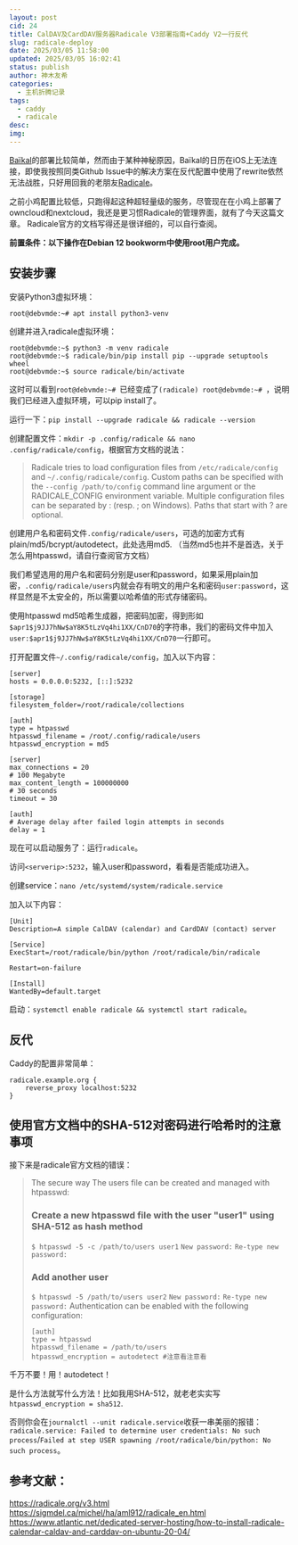 ```yaml
---
layout: post
cid: 24
title: CalDAV及CardDAV服务器Radicale V3部署指南+Caddy V2一行反代
slug: radicale-deploy
date: 2025/03/05 11:58:00
updated: 2025/03/05 16:02:41
status: publish
author: 神木友希
categories:
  - 主机折腾记录
tags:
  - caddy
  - radicale
desc: 
img:
---
```



[Baïkal](https://sabre.io/baikal/)的部署比较简单，然而由于某种神秘原因，Baïkal的日历在iOS上无法连接，即使我按照同类Github Issue中的解决方案在反代配置中使用了rewrite依然无法战胜，只好用回我的老朋友[Radicale](https://radicale.org)。

之前小鸡配置比较低，只跑得起这种超轻量级的服务，尽管现在在小鸡上部署了owncloud和nextcloud，我还是更习惯Radicale的管理界面，就有了今天这篇文章。
Radicale官方的文档写得还是很详细的，可以自行查阅。

**前置条件：以下操作在Debian 12 bookworm中使用root用户完成。**

## 安装步骤

安装Python3虚拟环境：

`root@debvmde:~# apt install python3-venv`

创建并进入radicale虚拟环境：

```
root@debvmde:~$ python3 -m venv radicale
root@debvmde:~$ radicale/bin/pip install pip --upgrade setuptools wheel
root@debvmde:~$ source radicale/bin/activate
```

这时可以看到`root@debvmde:~# `已经变成了`(radicale) root@debvmde:~# `，说明我们已经进入虚拟环境，可以pip install了。

运行一下：`pip install --upgrade radicale && radicale --version`

创建配置文件：`mkdir -p .config/radicale && nano .config/radicale/config`，根据官方文档的说法：

>Radicale tries to load configuration files from `/etc/radicale/config` and `~/.config/radicale/config`. Custom paths can be specified with the `--config /path/to/config` command line argument or the RADICALE_CONFIG environment variable. Multiple configuration files can be separated by : (resp. ; on Windows). Paths that start with ? are optional.

创建用户名和密码文件`.config/radicale/users`，可选的加密方式有plain/md5/bcrypt/autodetect，此处选用md5. （当然md5也并不是首选，关于怎么用htpasswd，请自行查阅官方文档）

我们希望选用的用户名和密码分别是user和password，如果采用plain加密，`.config/radicale/users`内就会存有明文的用户名和密码`user:password`，这样显然是不太安全的，所以需要以哈希值的形式存储密码。

使用htpasswd md5哈希生成器，把密码加密，得到形如`$apr1$j9JJ7hNw$aY8K5tLzVq4hi1XX/CnD70`的字符串，我们的密码文件中加入`user:$apr1$j9JJ7hNw$aY8K5tLzVq4hi1XX/CnD70`一行即可。

打开配置文件`~/.config/radicale/config`，加入以下内容：

```
[server]
hosts = 0.0.0.0:5232, [::]:5232

[storage]
filesystem_folder=/root/radicale/collections

[auth]
type = htpasswd
htpasswd_filename = /root/.config/radicale/users
htpasswd_encryption = md5

[server]
max_connections = 20
# 100 Megabyte
max_content_length = 100000000
# 30 seconds
timeout = 30

[auth]
# Average delay after failed login attempts in seconds
delay = 1
```

现在可以启动服务了：运行`radicale`。

访问`<serverip>:5232`，输入user和password，看看是否能成功进入。

创建service：`nano /etc/systemd/system/radicale.service`

加入以下内容：

```
[Unit]
Description=A simple CalDAV (calendar) and CardDAV (contact) server

[Service]
ExecStart=/root/radicale/bin/python /root/radicale/bin/radicale

Restart=on-failure

[Install]
WantedBy=default.target
```

启动：`systemctl enable radicale && systemctl start radicale`。

## 反代

Caddy的配置非常简单：

```
radicale.example.org {
	reverse_proxy localhost:5232
}
```

## 使用官方文档中的SHA-512对密码进行哈希时的注意事项

接下来是radicale官方文档的错误：

>The secure way
>The users file can be created and managed with htpasswd:
>### Create a new htpasswd file with the user "user1" using SHA-512 as hash method
>`$ htpasswd -5 -c /path/to/users user1`
>`New password:`
>`Re-type new password:`
>### Add another user
>`$ htpasswd -5 /path/to/users user2`
>`New password:`
>`Re-type new password:`
>Authentication can be enabled with the following configuration:
>```
>[auth]
>type = htpasswd
>htpasswd_filename = /path/to/users
>htpasswd_encryption = autodetect #注意看注意看
>```

千万不要！用！autodetect！

是什么方法就写什么方法！比如我用SHA-512，就老老实实写`htpasswd_encryption = sha512`.

否则你会在`journalctl --unit radicale.service`收获一串美丽的报错：`radicale.service: Failed to determine user credentials: No such process`/`Failed at step USER spawning /root/radicale/bin/python: No such process`。


## 参考文献：
https://radicale.org/v3.html
https://sigmdel.ca/michel/ha/aml912/radicale_en.html
https://www.atlantic.net/dedicated-server-hosting/how-to-install-radicale-calendar-caldav-and-carddav-on-ubuntu-20-04/